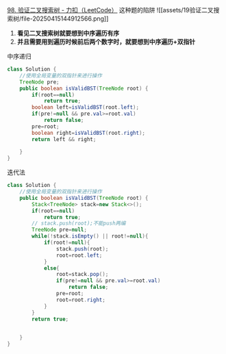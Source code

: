 [98. 验证二叉搜索树 - 力扣（LeetCode）](https://leetcode.cn/problems/validate-binary-search-tree/description/)
这种题的陷阱
![[assets/19验证二叉搜索树/file-20250415144912566.png]]

1. **看见二叉搜索树就要想到中序遍历有序**
2. **并且需要用到遍历时候前后两个数字时，就要想到中序遍历+双指针**

中序递归
```java
class Solution {
    //使用全局变量的双指针来进行操作
    TreeNode pre;
    public boolean isValidBST(TreeNode root) {
        if(root==null)
            return true;
        boolean left=isValidBST(root.left);
        if(pre!=null && pre.val>=root.val)
            return false;
        pre=root;
        boolean right=isValidBST(root.right);
        return left && right;
        
    }
}
```

迭代法
```java
class Solution {
    //使用全局变量的双指针来进行操作
    public boolean isValidBST(TreeNode root) {
        Stack<TreeNode> stack=new Stack<>();
        if(root==null)
            return true;
        // stack.push(root);不能push两编
        TreeNode pre=null;
        while(!stack.isEmpty() || root!=null){
            if(root!=null){
                stack.push(root);
                root=root.left;
            }
            else{
                root=stack.pop();
                if(pre!=null && pre.val>=root.val)
                    return false;
                pre=root;
                root=root.right;
            }
        }
        return true;
    

    }
}
```
